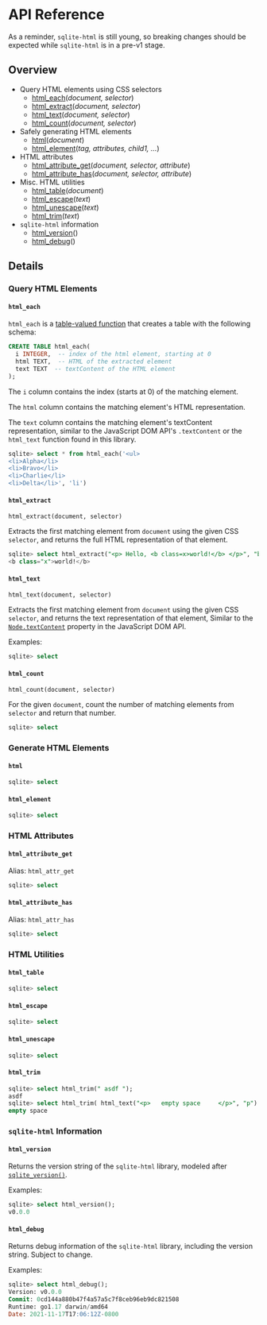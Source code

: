 # API Reference

As a reminder, `sqlite-html` is still young, so breaking changes should be expected while `sqlite-html` is in a pre-v1 stage.

## Overview

- Query HTML elements using CSS selectors
  - [html_each](#html_each)(_document, selector_)
  - [html_extract](#html_extract)(_document, selector_)
  - [html_text](#html_text)(_document, selector_)
  - [html_count](#html_count)(_document, selector_)
- Safely generating HTML elements
  - [html](#html)(_document_)
  - [html_element](#html_element)(_tag, attributes, child1, ..._)
- HTML attributes
  - [html_attribute_get](#html_attribute_get)(_document, selector, attribute_)
  - [html_attribute_has](#html_attribute_has)(_document, selector, attribute_)
- Misc. HTML utilities
  - [html_table](#html_table)(_document_)
  - [html_escape](#html_escape)(_text_)
  - [html_unescape](#html_unescape)(_text_)
  - [html_trim](#html_trim)(_text_)
- `sqlite-html` information
  - [html_version](#html_version)()
  - [html_debug](#html_debug)()

## Details

### Query HTML Elements

#### `html_each`

`html_each` is a [table-valued function](https://www.sqlite.org/vtab.html#tabfunc2) that creates a table with the following schema:

```sql
CREATE TABLE html_each(
  i INTEGER,  -- index of the html element, starting at 0
  html TEXT,  -- HTML of the extracted element
  text TEXT  -- textContent of the HTML element
);
```

The `i` column contains the index (starts at 0) of the matching element.

The `html` column contains the matching element's HTML representation.

The `text` column contains the matching element's textContent representation, similar to the JavaScript DOM API's `.textContent` or the `html_text` function found in this library.

```sql
sqlite> select * from html_each('<ul>
<li>Alpha</li>
<li>Bravo</li>
<li>Charlie</li>
<li>Delta</li>', 'li')

```

#### `html_extract`

`html_extract(document, selector)`

Extracts the first matching element from `document` using the given CSS `selector`, and returns the full HTML representation of that element.

```sql
sqlite> select html_extract("<p> Hello, <b class=x>world!</b> </p>", "b");
<b class="x">world!</b>

```

#### `html_text`

`html_text(document, selector)`

Extracts the first matching element from `document` using the given CSS `selector`, and returns the text representation of that element, Similar to the [`Node.textContent`](https://developer.mozilla.org/en-US/docs/Web/API/Node/textContent) property in the JavaScript DOM API.

Examples:

```sql
sqlite> select
```

#### `html_count`

`html_count(document, selector)`

For the given `document`, count the number of matching elements from `selector` and return that number.

```sql
sqlite> select
```

### Generate HTML Elements

#### `html`

```sql
sqlite> select
```

#### `html_element`

```sql
sqlite> select
```

### HTML Attributes

#### `html_attribute_get`

Alias: `html_attr_get`

```sql
sqlite> select
```

#### `html_attribute_has`

Alias: `html_attr_has`

```sql
sqlite> select
```

### HTML Utilities

#### `html_table`

```sql
sqlite> select
```

#### `html_escape`

```sql
sqlite> select
```

#### `html_unescape`

```sql
sqlite> select
```

#### `html_trim`

```sql
sqlite> select html_trim(" asdf ");
asdf
sqlite> select html_trim( html_text("<p>   empty space     </p>", "p") );
empty space
```

### `sqlite-html` Information

#### `html_version`

Returns the version string of the `sqlite-html` library, modeled after [`sqlite_version()`](https://www.sqlite.org/lang_corefunc.html#sqlite_version).

Examples:

```sql
sqlite> select html_version();
v0.0.0
```

#### `html_debug`

Returns debug information of the `sqlite-html` library, including the version string. Subject to change.

Examples:

```sql
sqlite> select html_debug();
Version: v0.0.0
Commit: 0cd144a880b47f4a57a5c7f8ceb96eb9dc821508
Runtime: go1.17 darwin/amd64
Date: 2021-11-17T17:06:12Z-0800
```
